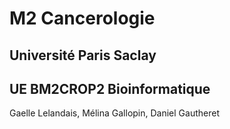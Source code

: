 # M2 Cancerologie
## Université Paris Saclay

## UE BM2CROP2 Bioinformatique

Gaelle Lelandais, Mélina Gallopin, Daniel Gautheret

